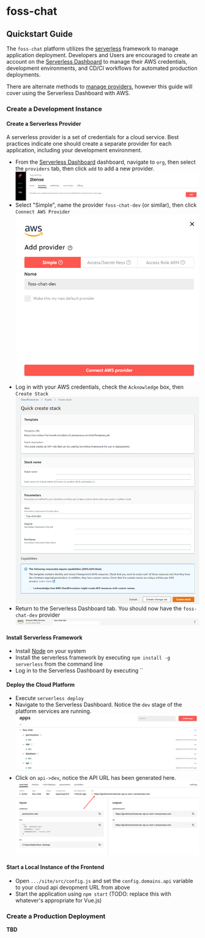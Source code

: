# foss-chat

## Quickstart Guide

The `foss-chat` platform utilizes the [serverless](https://github.com/serverless/serverless) framework to manage 
application deployment.  Developers and Users are encouraged to create an account on the 
[Serverless Dashboard](https://app.serverless.com/) to manage their AWS credentials, development environments,
and CD/CI workflows for automated production deployments.

There are alternate methods to [manage providers](https://www.serverless.com/framework/docs/providers), however this 
guide will cover using the Serverless Dashboard with AWS. 

### Create a Development Instance

#### Create a Serverless Provider

A serverless provider is a set of credentials for a cloud service.  Best practices indicate one should create a separate 
provider for each application, including your development environment.

* From the [Serverless Dashboard](https://app.serverless.com/) dashboard, navigate to `org`, then select the `providers` tab, then click `add` to add a new 
provider.
![Add Serverless Provider](docs/images/serverless-add-provider.png)
* Select "Simple", name the provider `foss-chat-dev` (or similar), then click `Connect AWS Provider`
![Connect AWS](docs/images/serverless-connect-provider.png)
* Log in with your AWS credentials, check the `Acknowledge` box, then `Create Stack`
![Create AWS Stack](docs/images/aws-create-stack.png)
* Return to the Serverless Dashboard tab.  You should now have the `foss-chat-dev` provider
![foss-chat-dev Provider](docs/images/foss-chat-dev.png)

#### Install Serverless Framework

* Install [Node](https://nodejs.org/en/download/package-manager/) on your system
* Install the serverless framework by executing `npm install -g serverless` from the command line
* Log in to the Serverless Dashboard by executing ``

#### Deploy the Cloud Platform

* Execute `serverless deploy`
* Navigate to the Serverless Dashboard.  Notice the `dev` stage of the platform services are running.
![Services](docs/images/services.png)
* Click on `api->dev`, notice the API URL has been generated here.
![API URL](docs/images/api-url.png)

#### Start a Local Instance of the Frontend

* Open `.../site/src/config.js` and set the `config.domains.api` variable to your cloud api devopment URL from above
* Start the application using `npm start` (TODO: replace this with whatever's appropriate for Vue.js)

### Create a Production Deployment

**TBD**
